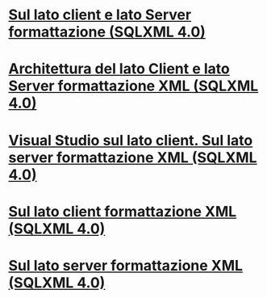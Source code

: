 # [Sul lato client e lato Server formattazione (SQLXML 4.0)](client-side-and-server-side-formatting-sqlxml-4-0.md)
# [Architettura del lato Client e lato Server formattazione XML (SQLXML 4.0)](architecture-of-client-side-and-server-side-xml-formatting-sqlxml-4-0.md)
# [Visual Studio sul lato client. Sul lato server formattazione XML (SQLXML 4.0)](client-side-vs-server-side-xml-formatting-sqlxml-4-0.md)
# [Sul lato client formattazione XML (SQLXML 4.0)](client-side-xml-formatting-sqlxml-4-0.md)
# [Sul lato server formattazione XML (SQLXML 4.0)](server-side-xml-formatting-sqlxml-4-0.md)
